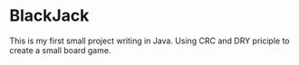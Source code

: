 # BlackJack

This is my first small project writing in Java. Using CRC and DRY priciple to create a small board game.

